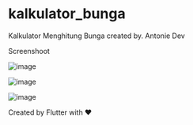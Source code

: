 # kalkulator_bunga

Kalkulator Menghitung Bunga created by. Antonie Dev 

Screenshoot

![image](https://user-images.githubusercontent.com/29690514/112480791-55043900-8db1-11eb-9636-87a6443a058d.png)

![image](https://user-images.githubusercontent.com/29690514/112482214-c55f8a00-8db2-11eb-8a0d-b1076d5cf7cb.png)

![image](https://user-images.githubusercontent.com/29690514/112482333-ea53fd00-8db2-11eb-842b-d2cba20af2ab.png)

Created by Flutter with ❤
